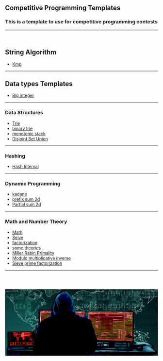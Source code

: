  ## Competitive Programming Templates

 
### This is a template to use for competitive programming contests
 
<hr><br> 
 
 
## String Algorithm
- [Kmp](https://github.com/GergesHany/CP-Templates/blob/master/KMP.cpp)
 
 <hr>
 
 ## Data types Templates
 
 - [Big integer](https://github.com/GergesHany/CP-Templates/blob/master/Big%20integer.cpp)
 
 <hr>
 
 
 
 
 ### Data Structures
- [Trie](https://github.com/GergesHany/CP-Templates/blob/master/Trie.cpp)
- [binary trie](https://github.com/GergesHany/CP-Templates/blob/master/binary_trie.cpp)
- [monotonic stack](https://github.com/GergesHany/CP-Templates/blob/master/monotonic%20stack.cpp)
- [Disjoint Set Union](https://github.com/GergesHany/CP-Templates/blob/master/DSU.cpp)

<hr>

### Hashing
- [Hash Interval](https://github.com/GergesHany/CP-Templates/blob/master/Hash.cpp)

<hr>

### Dynamic Programming
- [kadane](https://github.com/GergesHany/CP-Templates/blob/master/kadane.cpp)
- [prefix sum 2d](https://github.com/GergesHany/CP-Templates/blob/master/prefix_2D.cpp)
- [Partial sum 2d](https://github.com/GergesHany/CP-Templates/blob/master/Partial_sum_2d.cpp)

<hr>

### Math and Number Theory
- [Math](https://github.com/GergesHany/CP-Templates/blob/master/some_math.cpp)
- [Seive](https://github.com/GergesHany/CP-Templates/blob/master/Seive.cpp)
- [factorization](https://github.com/GergesHany/CP-Templates/blob/master/factorization.cpp)
- [some theories](https://github.com/GergesHany/CP-Templates/blob/master/some_theories.cpp)
- [Miller Rabin Primality](https://github.com/GergesHany/CP-Templates/blob/master/Miller_Rabin_Primality.cpp)
- [Modulo multiplicative inverse](https://github.com/GergesHany/CP-Templates/blob/master/Modulo_multiplicative_inverse.cpp)
- [Sieve prime factorization](https://github.com/GergesHany/CP-Templates/blob/master/Seive%20Prime%20Factors.cpp)

<hr>
<br><br>

</details>
	
<picture> <img align="center" src="https://github.com/GergesHany/GergesHany/blob/main/00xWolf_2.gif" width = 650px></picture>

